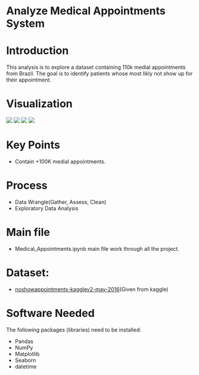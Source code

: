 # Analyze Medical Appointments System

# Introduction
This analysis is to explore a dataset containing 110k medial appointments from Brazil. The goal is to identify patients whose most likly not show up for their appointment.

# Visualization
![](https://i.imgur.com/1W3Zmfc.png)
![](https://i.imgur.com/fmrnxfU.png)
![](https://i.imgur.com/NxByovE.png)
![](https://i.imgur.com/VbUd5uj.png)

# Key Points
- Contain +100K medial appointments.

# Process
- Data Wrangle(Gather, Assess, Clean)
- Exploratory Data Analysis

# Main file
- Medical_Appointments.ipynb main file work through  all the project.

# Dataset: 
- [noshowappointments-kagglev2-may-2016](https://www.kaggle.com/joniarroba/noshowappointments)(Given from kaggle)

# Software Needed
The following packages (libraries) need to be installed:
- Pandas
- NumPy
- Matplotlib
- Seaborn 
- datetime
